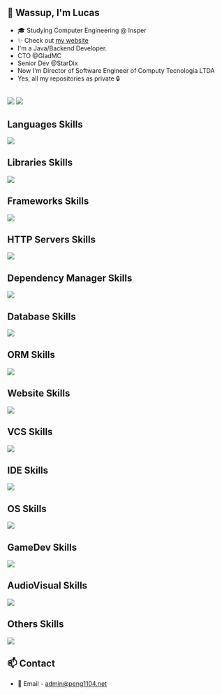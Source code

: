## :wave: Wassup, I'm Lucas
- :mortar_board: Studying Computer Engineering @ Insper
- :sparkles: Check out [my website](https://repo.peng1104.net)
- I'm a Java/Backend Developer.
- CTO @GladMC
- Senior Dev @StarDix
- Now I'm Director of Software Engineer of Computy Tecnologia LTDA
- Yes, all my repositories as private 🔒

##
<div>
  <a href="https://dc.gladmc.com" target="_blank"><img src="https://img.shields.io/badge/Discord-7289DA?style=for-the-badge&logo=discord&logoColor=white" target="_blank"></a> 
  <a href="mailto:admin@peng1104.net"><img src="https://img.shields.io/badge/-Gmail-%23333?style=for-the-badge&logo=gmail&logoColor=white" target="_blank"></a>

## Languages Skills
![](https://skillicons.dev/icons?i=kotlin,java,ts,js,php,rust,lua,cs,cpp,c,python,r,dart)
## Libraries Skills
![](https://skillicons.dev/icons?i=react,nodejs,django,fastapi,opencv)
## Frameworks Skills
![](https://skillicons.dev/icons?i=dotnet,nextjs,wordpress,flutter,matlab,ros,sklearn,tensorflow,terraform)
## HTTP Servers Skills
![](https://skillicons.dev/icons?i=nginx,maven)
## Dependency Manager Skills
![](https://skillicons.dev/icons?i=gradle,maven,npm,pnpm,yarn)
## Database Skills
![](https://skillicons.dev/icons?i=sqlite,postgres,mysql,redis,mongo,firebase)
## ORM Skills
![](https://skillicons.dev/icons?i=anaconda,hibernate)
## Website Skills
![](https://skillicons.dev/icons?i=html,css)
## VCS Skills
![](https://skillicons.dev/icons?i=git,github,githubactions)
## IDE Skills
![](https://skillicons.dev/icons?i=idea,vscode,eclipse,visualstudio,androidstudio)
## OS Skills
![](https://skillicons.dev/icons?i=linux,ubuntu,arch,centos)
## GameDev Skills
![](https://skillicons.dev/icons?i=unity,unreal)
## AudioVisual Skills
![](https://skillicons.dev/icons?i=pr,ae,ps)
## Others Skills
![](https://skillicons.dev/icons?i=regex,docker,discord,bots,aws,bash,powershell,raspberrypi,cloudflare,cmake,gcp,heroku,sublime)

## :mailbox: Contact

- :incoming_envelope: Email - [admin@peng1104.net](mailto:admin@peng1104.net)
